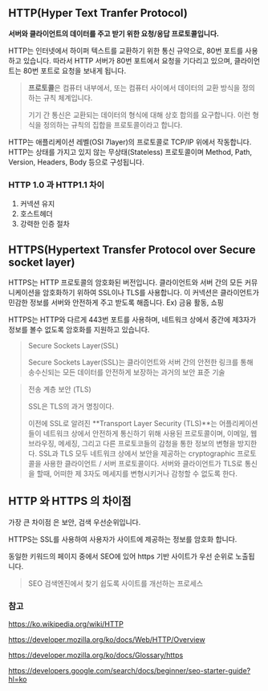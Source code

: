 ## HTTP(Hyper Text Tranfer Protocol)

**서버와 클라이언트의 데이터를 주고 받기 위한 요청/응답 프로토콜입니다.**

HTTP는 인터넷에서 하이퍼 텍스트를 교환하기 위한 통신 규약으로, 80번 포트를 사용하고 있습니다. 따라서 HTTP 서버가 80번 포트에서 요청을 기다리고 있으며, 클라이언트는 80번 포트로 요청을 보내게 됩니다.

> **프로토콜**은 컴퓨터 내부에서, 또는 컴퓨터 사이에서 데이터의 교환 방식을 정의하는 규칙 체계입니다.
>
> 기기 간 통신은 교환되는 데이터의 형식에 대해 상호 합의를 요구합니다. 이런 형식을 정의하는 규칙의 집합을 프로토콜이라고 합니다.

HTTP는 애플리케이션 레벨(OSI 7layer)의 프로토콜로 TCP/IP 위에서 작동합니다. HTTP는 상태를 가지고 있지 않는 무상태(Stateless) 프로토콜이며 Method, Path, Version, Headers, Body 등으로 구성됩니다.

### HTTP 1.0 과 HTTP1.1 차이

1. 커넥션 유지
2. 호스트헤더
3. 강력한 인증 절차

## HTTPS(Hypertext Transfer Protocol over Secure socket layer)

HTTPS는 HTTP 프로토콜의 암호화된 버전입니다. 클라이언트와 서버 간의 모든 커뮤니케이션을 암호화하기 위하여 SSL이나 TLS를 사용합니다. 이 커넥션은 클라이언트가 민감한 정보를 서버와 안전하게 주고 받도록 해줍니다. Ex) 금융 활동, 쇼핑

HTTPS는 HTTP와 다르게 443번 포트를 사용하며, 네트워크 상에서 중간에 제3자가 정보를 볼수 없도록 암호화를 지원하고 있습니다.

> Secure Sockets Layer(SSL)
>
> Secure Sockets Layer(SSL)는 클라이언트와 서버 간의 안전한 링크를 통해 송수신되는 모든 데이터를 안전하게 보장하는 과거의 보안 표준 기술

> 전송 계층 보안 (TLS)
>
> SSL은 TLS의 과거 명칭이다.
>
> 이전에 SSL로 알려진 **Transport Layer Security (TLS)**는 어플리케이션들이 네트워크 상에서 안전하게 통신하기 위해 사용된 프로토콜이며, 이메일, 웹 브라우징, 메세징, 그리고 다른 프로토코들의 감청을 통한 정보의 변형을 방지한다. SSL과 TLS 모두 네트워크 상에서 보안을 제공하는 cryptographic 프로토콜을 사용한 클라이언트 / 서버 프로토콜이다. 서버와 클라이언트가 TLS로 통신을 할때, 어떠한 제 3자도 메세지를 변형시키거나 감청할 수 없도록 한다.

## HTTP 와 HTTPS 의 차이점

가장 큰 차이점 은 보안, 검색 우선순위입니다.

HTTPS는 SSL를 사용하여 사용자가 사이트에 제공하는 정보를 암호화 합니다.

동일한 키워드의 페이지 중에서 SEO에 있어 https 기반 사이트가 우선 순위로 노출됩니다.

> SEO 검색엔진에서 찾기 쉽도록 사이트를 개선하는 프로세스

### 참고

https://ko.wikipedia.org/wiki/HTTP

https://developer.mozilla.org/ko/docs/Web/HTTP/Overview

https://developer.mozilla.org/ko/docs/Glossary/https

https://developers.google.com/search/docs/beginner/seo-starter-guide?hl=ko
